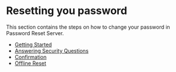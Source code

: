 [title]: # (Resetting your password)
[tags]: # (reset, password)
[priority]: # (502)

# Resetting you password

This section contains the steps on how to change your password in Password Reset Server.

* [Getting Started](reset-getting-started/index.md)
* [Answering Security Questions](security-questions/index.md)
* [Confirmation](reset-confirmation/index.md)
* [Offline Reset](offline-reset/index.md)